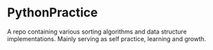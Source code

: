 # PythonPractice
A repo containing various sorting algorithms and data structure implementations. Mainly serving as self practice, learning and growth. 
